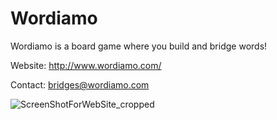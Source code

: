 # Wordiamo

Wordiamo is a board game where you build and bridge words!

Website: http://www.wordiamo.com/

Contact: bridges@wordiamo.com

![ScreenShotForWebSite_cropped](https://user-images.githubusercontent.com/87615011/126078086-aec5c5fa-a9fb-43af-8e5b-86bfe04c149c.png)


